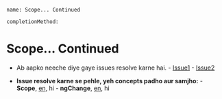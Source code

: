 ```ngmeta
name: Scope... Continued

completionMethod:
```
# Scope... Continued

- Ab aapko neeche diye gaye issues resolve karne hai.
		- [Issue1](https://github.com/vidur149/angular-multifunctional/issues/6)
		- [Issue2](https://github.com/vidur149/angular-multifunctional/issues/7)

- **Issue resolve karne se pehle, yeh concepts padho aur samjho:**
		- **Scope**, [en](https://www.w3schools.com/angular/angular_scopes.asp), hi
		- **ngChange**, [en](https://www.w3schools.com/angular/ng_ng-change.asp), hi 

